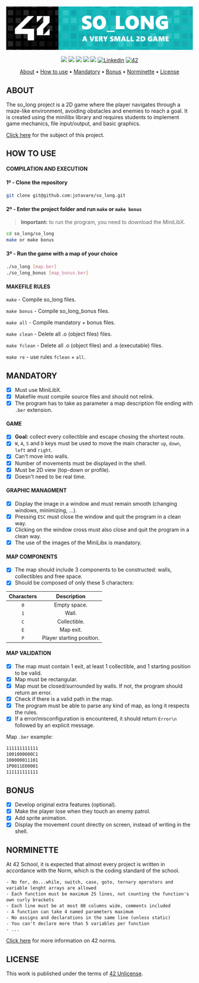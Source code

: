 <p align="center">
  <img src="https://github.com/jotavare/jotavare/blob/main/42/banner/new/42_so_long_banner_new.png">
</p>

<p align="center">
	<img src="https://img.shields.io/badge/status-finished-success?color=%2312bab9&style=flat-square" />
	<img src="https://img.shields.io/badge/evaluated-21%20%2F%2001%20%2F%202023-success?color=%2312bab9&style=flat-square" />
	<img src="https://img.shields.io/badge/score-125%20%2F%20100-success?color=%2312bab9&style=flat-square" />
	<img src="https://img.shields.io/github/languages/top/jotavare/so_long?color=%2312bab9&style=flat-square" />
	<img src="https://img.shields.io/github/last-commit/jotavare/so_long?color=%2312bab9&style=flat-square" />
	<a href='https://www.linkedin.com/in/joaoptoliveira' target="_blank"><img alt='Linkedin' src='https://img.shields.io/badge/LinkedIn-100000?style=flat-square&logo=Linkedin&logoColor=white&labelColor=0A66C2&color=0A66C2'/></a>
	<a href='https://profile.intra.42.fr/users/jotavare' target="_blank"><img alt='42' src='https://img.shields.io/badge/Porto-100000?style=flat-square&logo=42&logoColor=white&labelColor=000000&color=000000'/></a>
</p>

<p align="center">
	<a href="#about">About</a> •
	<a href="#how-to-use">How to use</a> •
	<a href="#mandatory">Mandatory</a> •
	<a href="#bonus">Bonus</a> •
	<a href="#norminette">Norminette</a> •
	<a href="#license">License</a>
</p>

## ABOUT
The so_long project is a 2D game where the player navigates through a maze-like environment, avoiding obstacles and enemies to reach a goal.
It is created using the minilibx library and requires students to implement game mechanics, file input/output, and basic graphics.

<a href="https://github.com/jotavare/so_long/blob/master/subject/en_subject_so_long.pdf">Click here</a> for the subject of this project.

## HOW TO USE
#### COMPILATION AND EXECUTION
#### 1º - Clone the repository
```bash
git clone git@github.com:jotavare/so_long.git
```
#### 2º - Enter the project folder and run `make` or `make bonus`
> **Important:** to run the program, you need to download the MiniLibX.
```bash
cd so_long/so_long
make or make bonus
```

#### 3º - Run the game with a map of your choice
```bash
./so_long [map.ber]
./so_long_bonus [map_bonus.ber]
```

#### MAKEFILE RULES

`make` - Compile so_long files.

`make bonus` - Compile so_long_bonus files.

`make all`  - Compile mandatory + bonus files.

`make clean`  - Delete all .o (object files) files.

`make fclean`  - Delete all .o (object files) and .a (executable) files.

`make re` - use rules `fclean` + `all`.

## MANDATORY
- [x] Must use MiniLibX.
- [x] Makefile must compile source files and should not relink.
- [x] The program has to take as parameter a map description file ending with `.ber` extension.

#### GAME
- [x] **Goal:** collect every collectible and escape chosing the shortest route.
- [x] `W`, `A`, `S` and `D` keys must be used to move the main character `up`, `down`, `left` and `right`.
- [x] Can't move into walls.
- [x] Number of movements must be displayed in the shell.
- [x] Must be 2D view (top-down or profile).
- [x] Doesn't need to be real time.

#### GRAPHIC MANAGMENT
- [x] Display the image in a window and must remain smooth (changing windows, minimizing, ...).
- [x] Pressing `ESC` must close the window and quit the program in a clean way.
- [x] Clicking on the window cross must also close and quit the program in a clean way.
- [x] The use of the images of the MiniLibx is mandatory.

#### MAP COMPONENTS
- [x] The map should include 3 components to be constructed: walls, collectibles and free space.
- [x] Should be composed of only these 5 characters:

| Characters | Description |
| :--: | :--: |
| `0` | Empty space.              |
| `1` | Wall.                     |
| `C` | Collectible.              |
| `E` | Map exit.                 |
| `P` | Player starting position. |

#### MAP VALIDATION
- [x] The map must contain 1 exit, at least 1 collectible, and 1 starting position to be valid.
- [x] Map must be rectangular.
- [x] Map must be closed/surrounded by walls. If not, the program should return an error.
- [x] Check if there is a valid path in the map.
- [x] The program must be able to parse any kind of map, as long it respects the rules.
- [x] If a error/misconfiguration is encountered, it should return `Error\n` followed by an explicit message.

Map `.ber` example:
```
111111111111
1001000000C1
100000011101
1P0011E00001
111111111111
```

## BONUS
- [x] Develop original extra features (optional).
- [x] Make the player lose when they touch an enemy patrol.
- [x] Add sprite animation.
- [x] Display the movement count directly on screen, instead of writing in the shell.

## NORMINETTE
At 42 School, it is expected that almost every project is written in accordance with the Norm, which is the coding standard of the school.

```
- No for, do...while, switch, case, goto, ternary operators and variable lenght arrays are allowed
- Each function must be maximum 25 lines, not counting the function's own curly brackets
- Each line must be at most 80 columns wide, comments included
- A function can take 4 named parameters maximum
- No assigns and declarations in the same line (unless static)
- You can't declare more than 5 variables per function
- ...
```

<a href="https://github.com/jotavare/jotavare/blob/main/42/pdf/en_norm.pdf">Click here</a> for more information on 42 norms.

## LICENSE
<p>
This work is published under the terms of <a href="https://github.com/jotavare/jotavare/blob/main/LICENSE">42 Unlicense</a>.
</p>
